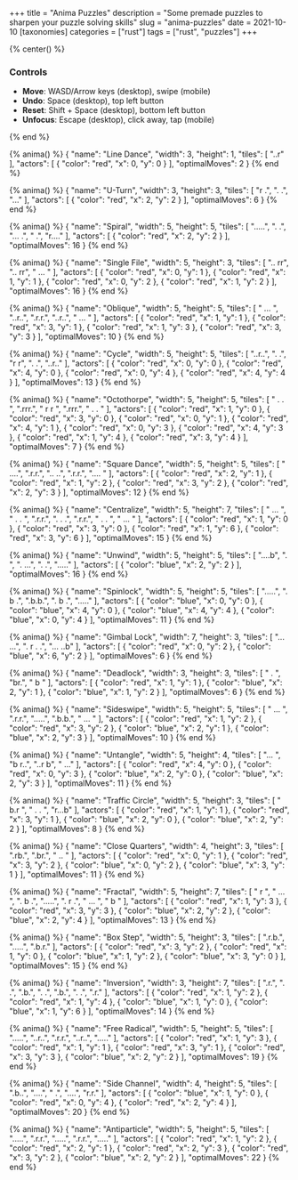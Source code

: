 +++
title = "Anima Puzzles"
description = "Some premade puzzles to sharpen your puzzle solving skills"
slug = "anima-puzzles"
date = 2021-10-10
[taxonomies]
categories = ["rust"]
tags = ["rust", "puzzles"]
+++

{% center() %}

### Controls

- **Move**: WASD/Arrow keys (desktop), swipe (mobile)
- **Undo**: Space (desktop), top left button
- **Reset**: Shift + Space (desktop), bottom left button
- **Unfocus**: Escape (desktop), click away, tap (mobile)

{% end %}

{% anima() %}
{
    "name": "Line Dance",
    "width": 3,
    "height": 1,
    "tiles": [
        "..r"
    ],
    "actors": [
        {
            "color": "red",
            "x": 0,
            "y": 0
        }
    ],
    "optimalMoves": 2
}
{% end %}

{% anima() %}
{
    "name": "U-Turn",
    "width": 3,
    "height": 3,
    "tiles": [
        "r .",
        ". .",
        "..."
    ],
    "actors": [
        {
            "color": "red",
            "x": 2,
            "y": 2
        }
    ],
    "optimalMoves": 6
}
{% end %}

{% anima() %}
{
    "name": "Spiral",
    "width": 5,
    "height": 5,
    "tiles": [
        ".....",
        ".   .",
        "... .",
        "    .",
        "r...."
    ],
    "actors": [
        {
            "color": "red",
            "x": 2,
            "y": 2
        }
    ],
    "optimalMoves": 16
}
{% end %}

{% anima() %}
{
    "name": "Single File",
    "width": 5,
    "height": 3,
    "tiles": [
        ".. rr",
        ".. rr",
        " ... "
    ],
    "actors": [
        {
            "color": "red",
            "x": 0,
            "y": 1
        },
        {
            "color": "red",
            "x": 1,
            "y": 1
        },
        {
            "color": "red",
            "x": 0,
            "y": 2
        },
        {
            "color": "red",
            "x": 1,
            "y": 2
        }
    ],
    "optimalMoves": 16
}
{% end %}

{% anima() %}
{
    "name": "Oblique",
    "width": 5,
    "height": 5,
    "tiles": [
        " ... ",
        "..r..",
        ".r.r.",
        "..r..",
        " ... "
    ],
    "actors": [
        {
            "color": "red",
            "x": 1,
            "y": 1
        },
        {
            "color": "red",
            "x": 3,
            "y": 1
        },
        {
            "color": "red",
            "x": 1,
            "y": 3
        },
        {
            "color": "red",
            "x": 3,
            "y": 3
        }
    ],
    "optimalMoves": 10
}
{% end %}

{% anima() %}
{
    "name": "Cycle",
    "width": 5,
    "height": 5,
    "tiles": [
        "..r..",
        ".   .",
        "r   r",
        ".   .",
        "..r.."
    ],
    "actors": [
        {
            "color": "red",
            "x": 0,
            "y": 0
        },
        {
            "color": "red",
            "x": 4,
            "y": 0
        },
        {
            "color": "red",
            "x": 0,
            "y": 4
        },
        {
            "color": "red",
            "x": 4,
            "y": 4
        }
    ],
    "optimalMoves": 13
}
{% end %}

{% anima() %}
{
    "name": "Octothorpe",
    "width": 5,
    "height": 5,
    "tiles": [
        " . . ",
        ".rrr.",
        " r r ",
        ".rrr.",
        " . . "
    ],
    "actors": [
        {
            "color": "red",
            "x": 1,
            "y": 0
        },
        {
            "color": "red",
            "x": 3,
            "y": 0
        },
        {
            "color": "red",
            "x": 0,
            "y": 1
        },
        {
            "color": "red",
            "x": 4,
            "y": 1
        },
        {
            "color": "red",
            "x": 0,
            "y": 3
        },
        {
            "color": "red",
            "x": 4,
            "y": 3
        },
        {
            "color": "red",
            "x": 1,
            "y": 4
        },
        {
            "color": "red",
            "x": 3,
            "y": 4
        }
    ],
    "optimalMoves": 7
}
{% end %}

{% anima() %}
{
    "name": "Square Dance",
    "width": 5,
    "height": 5,
    "tiles": [
        " ....",
        ".r.r.",
        ".. ..",
        ".r.r.",
        ".... "
    ],
    "actors": [
        {
            "color": "red",
            "x": 2,
            "y": 1
        },
        {
            "color": "red",
            "x": 1,
            "y": 2
        },
        {
            "color": "red",
            "x": 3,
            "y": 2
        },
        {
            "color": "red",
            "x": 2,
            "y": 3
        }
    ],
    "optimalMoves": 12
}
{% end %}

{% anima() %}
{
    "name": "Centralize",
    "width": 5,
    "height": 7,
    "tiles": [
        " ... ",
        " . . ",
        ".r.r.",
        ". . .",
        ".r.r.",
        " . . ",
        " ... "
    ],
    "actors": [
        {
            "color": "red",
            "x": 1,
            "y": 0
        },
        {
            "color": "red",
            "x": 3,
            "y": 0
        },
        {
            "color": "red",
            "x": 1,
            "y": 6
        },
        {
            "color": "red",
            "x": 3,
            "y": 6
        }
    ],
    "optimalMoves": 15
}
{% end %}

{% anima() %}
{
    "name": "Unwind",
    "width": 5,
    "height": 5,
    "tiles": [
        "....b",
        ".    ",
        ". ...",
        ".   .",
        "....."
    ],
    "actors": [
        {
            "color": "blue",
            "x": 2,
            "y": 2
        }
    ],
    "optimalMoves": 16
}
{% end %}

{% anima() %}
{
    "name": "Spinlock",
    "width": 5,
    "height": 5,
    "tiles": [
        ".....",
        ". b .",
        ".b.b.",
        ". b .",
        "....."
    ],
    "actors": [
        {
            "color": "blue",
            "x": 0,
            "y": 0
        },
        {
            "color": "blue",
            "x": 4,
            "y": 0
        },
        {
            "color": "blue",
            "x": 4,
            "y": 4
        },
        {
            "color": "blue",
            "x": 0,
            "y": 4
        }
    ],
    "optimalMoves": 11
}
{% end %}

{% anima() %}
{
    "name": "Gimbal Lock",
    "width": 7,
    "height": 3,
    "tiles": [
        "... ...",
        ". r . .",
        "... ..b"
    ],
    "actors": [
        {
            "color": "red",
            "x": 0,
            "y": 2
        },
        {
            "color": "blue",
            "x": 6,
            "y": 2
        }
    ],
    "optimalMoves": 6
}
{% end %}

{% anima() %}
{
    "name": "Deadlock",
    "width": 3,
    "height": 3,
    "tiles": [
        " . ",
        "br.",
        " b "
    ],
    "actors": [
        {
            "color": "red",
            "x": 1,
            "y": 1
        },
        {
            "color": "blue",
            "x": 2,
            "y": 1
        },
        {
            "color": "blue",
            "x": 1,
            "y": 2
        }
    ],
    "optimalMoves": 6
}
{% end %}

{% anima() %}
{
    "name": "Sideswipe",
    "width": 5,
    "height": 5,
    "tiles": [
        " ... ",
        ".r.r.",
        ".....",
        ".b.b.",
        " ... "
    ],
    "actors": [
        {
            "color": "red",
            "x": 1,
            "y": 2
        },
        {
            "color": "red",
            "x": 3,
            "y": 2
        },
        {
            "color": "blue",
            "x": 2,
            "y": 1
        },
        {
            "color": "blue",
            "x": 2,
            "y": 3
        }
    ],
    "optimalMoves": 10
}
{% end %}

{% anima() %}
{
    "name": "Untangle",
    "width": 5,
    "height": 4,
    "tiles": [
        "...  ",
        "b r..",
        "..r b",
        "  ..."
    ],
    "actors": [
        {
            "color": "red",
            "x": 4,
            "y": 0
        },
        {
            "color": "red",
            "x": 0,
            "y": 3
        },
        {
            "color": "blue",
            "x": 2,
            "y": 0
        },
        {
            "color": "blue",
            "x": 2,
            "y": 3
        }
    ],
    "optimalMoves": 11
}
{% end %}

{% anima() %}
{
    "name": "Traffic Circle",
    "width": 5,
    "height": 3,
    "tiles": [
        " b.r ",
        " . . ",
        "r...b"
    ],
    "actors": [
        {
            "color": "red",
            "x": 1,
            "y": 1
        },
        {
            "color": "red",
            "x": 3,
            "y": 1
        },
        {
            "color": "blue",
            "x": 2,
            "y": 0
        },
        {
            "color": "blue",
            "x": 2,
            "y": 2
        }
    ],
    "optimalMoves": 8
}
{% end %}

{% anima() %}
{
    "name": "Close Quarters",
    "width": 4,
    "height": 3,
    "tiles": [
        ".rb.",
        ".br.",
        " .. "
    ],
    "actors": [
        {
            "color": "red",
            "x": 0,
            "y": 1
        },
        {
            "color": "red",
            "x": 3,
            "y": 2
        },
        {
            "color": "blue",
            "x": 0,
            "y": 2
        },
        {
            "color": "blue",
            "x": 3,
            "y": 1
        }
    ],
    "optimalMoves": 11
}
{% end %}

{% anima() %}
{
    "name": "Fractal",
    "width": 5,
    "height": 7,
    "tiles": [
        "  r  ",
        " ... ",
        ". b .",
        ".....",
        ". r .",
        " ... ",
        "  b  "
    ],
    "actors": [
        {
            "color": "red",
            "x": 1,
            "y": 3
        },
        {
            "color": "red",
            "x": 3,
            "y": 3
        },
        {
            "color": "blue",
            "x": 2,
            "y": 2
        },
        {
            "color": "blue",
            "x": 2,
            "y": 4
        }
    ],
    "optimalMoves": 13
}
{% end %}

{% anima() %}
{
    "name": "Box Step",
    "width": 5,
    "height": 3,
    "tiles": [
        ".r.b.",
        ".....",
        ".b.r."
    ],
    "actors": [
        {
            "color": "red",
            "x": 3,
            "y": 2
        },
        {
            "color": "red",
            "x": 1,
            "y": 0
        },
        {
            "color": "blue",
            "x": 1,
            "y": 2
        },
        {
            "color": "blue",
            "x": 3,
            "y": 0
        }
    ],
    "optimalMoves": 15
}
{% end %}

{% anima() %}
{
    "name": "Inversion",
    "width": 3,
    "height": 7,
    "tiles": [
        ".r.",
        ". .",
        ".b.",
        ". .",
        ".b.",
        ". .",
        ".r."
    ],
    "actors": [
        {
            "color": "red",
            "x": 1,
            "y": 2
        },
        {
            "color": "red",
            "x": 1,
            "y": 4
        },
        {
            "color": "blue",
            "x": 1,
            "y": 0
        },
        {
            "color": "blue",
            "x": 1,
            "y": 6
        }
    ],
    "optimalMoves": 14
}
{% end %}

{% anima() %}
{
    "name": "Free Radical",
    "width": 5,
    "height": 5,
    "tiles": [
        ".....",
        "..r..",
        ".r.r.",
        "..r..",
        "....."
    ],
    "actors": [
        {
            "color": "red",
            "x": 1,
            "y": 3
        },
        {
            "color": "red",
            "x": 1,
            "y": 1
        },
        {
            "color": "red",
            "x": 3,
            "y": 1
        },
        {
            "color": "red",
            "x": 3,
            "y": 3
        },
        {
            "color": "blue",
            "x": 2,
            "y": 2
        }
    ],
    "optimalMoves": 19
}
{% end %}

{% anima() %}
{
    "name": "Side Channel",
    "width": 4,
    "height": 5,
    "tiles": [
        ".b..",
        "....",
        "   .",
        "....",
        "r.r."
    ],
    "actors": [
        {
            "color": "blue",
            "x": 1,
            "y": 0
        },
        {
            "color": "red",
            "x": 0,
            "y": 4
        },
        {
            "color": "red",
            "x": 2,
            "y": 4
        }
    ],
    "optimalMoves": 20
}
{% end %}

{% anima() %}
{
    "name": "Antiparticle",
    "width": 5,
    "height": 5,
    "tiles": [
        ".....",
        ".r.r.",
        ".....",
        ".r.r.",
        "....."
    ],
    "actors": [
        {
            "color": "red",
            "x": 1,
            "y": 2
        },
        {
            "color": "red",
            "x": 2,
            "y": 1
        },
        {
            "color": "red",
            "x": 2,
            "y": 3
        },
        {
            "color": "red",
            "x": 3,
            "y": 2
        },
        {
            "color": "blue",
            "x": 2,
            "y": 2
        }
    ],
    "optimalMoves": 22
}
{% end %}
